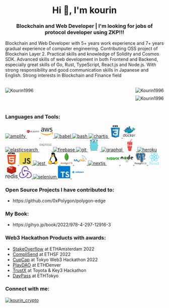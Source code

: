 <h1 align="center">Hi 👋, I'm kourin</h1>
<h3 align="center">Blockchain and Web Developer | I'm looking for jobs of protocol developer using ZKP!!!</h3>

<p>Blockchain and Web Developer with 5+ years work experience and 7+ years gradual experience of computer engineering. Contributing OSS project of Blockchain Layer 2. Practical skills and knowledge of Solidity and Cosmos SDK. Advanced skills of web development in both Frontend and Backend, especially great skills of Go, Rust, TypeScript, React.js and Node.js.  With strong responsibility and good communication skills in Japanese and English. Strong interests in Blockchain and Finance field</p>

<br>

<div style="width: 100%; display:flex; justify-content: space-between; flex-wrap: wrap;">
  <img align="right" src="https://github-readme-stats.vercel.app/api/top-langs?username=Kourin1996&show_icons=true&locale=en" alt="Kourin1996" />
  <div style="display: grid; grid-template-columns: auto; gap: 8px;">
    <img src="https://github-readme-stats.vercel.app/api?username=Kourin1996&show_icons=true&locale=en" alt="Kourin1996" />
    <img src="https://github-readme-streak-stats.herokuapp.com/?user=Kourin1996" alt="Kourin1996" />
  </div>
</div>

<br clear="left" />

<h3 align="left">Languages and Tools:</h3>
<p align="left"> <a href="https://aws.amazon.com/amplify/" target="_blank"> <img src="https://docs.amplify.aws/assets/logo-dark.svg" alt="amplify" width="40" height="40"/> </a> <a href="https://angular.io" target="_blank"> <img src="https://raw.githubusercontent.com/devicons/devicon/master/icons/angularjs/angularjs-original-wordmark.svg" alt="angularjs" width="40" height="40"/> </a> <a href="https://aws.amazon.com" target="_blank"> <img src="https://raw.githubusercontent.com/devicons/devicon/master/icons/amazonwebservices/amazonwebservices-original-wordmark.svg" alt="aws" width="40" height="40"/> </a> <a href="https://babeljs.io/" target="_blank"> <img src="https://www.vectorlogo.zone/logos/babeljs/babeljs-icon.svg" alt="babel" width="40" height="40"/> </a> <a href="https://www.gnu.org/software/bash/" target="_blank"> <img src="https://www.vectorlogo.zone/logos/gnu_bash/gnu_bash-icon.svg" alt="bash" width="40" height="40"/> </a> <a href="https://www.chartjs.org" target="_blank"> <img src="https://www.chartjs.org/media/logo-title.svg" alt="chartjs" width="40" height="40"/> </a> <a href="https://www.w3schools.com/css/" target="_blank"> <img src="https://raw.githubusercontent.com/devicons/devicon/master/icons/css3/css3-original-wordmark.svg" alt="css3" width="40" height="40"/> </a> <a href="https://www.docker.com/" target="_blank"> <img src="https://raw.githubusercontent.com/devicons/devicon/master/icons/docker/docker-original-wordmark.svg" alt="docker" width="40" height="40"/> </a> <a href="https://www.elastic.co" target="_blank"> <img src="https://www.vectorlogo.zone/logos/elastic/elastic-icon.svg" alt="elasticsearch" width="40" height="40"/> </a> <a href="https://expressjs.com" target="_blank"> <img src="https://raw.githubusercontent.com/devicons/devicon/master/icons/express/express-original-wordmark.svg" alt="express" width="40" height="40"/> </a> <a href="https://firebase.google.com/" target="_blank"> <img src="https://www.vectorlogo.zone/logos/firebase/firebase-icon.svg" alt="firebase" width="40" height="40"/> </a> <a href="https://git-scm.com/" target="_blank"> <img src="https://www.vectorlogo.zone/logos/git-scm/git-scm-icon.svg" alt="git" width="40" height="40"/> </a> <a href="https://golang.org" target="_blank"> <img src="https://raw.githubusercontent.com/devicons/devicon/master/icons/go/go-original.svg" alt="go" width="40" height="40"/> </a> <a href="https://graphql.org" target="_blank"> <img src="https://www.vectorlogo.zone/logos/graphql/graphql-icon.svg" alt="graphql" width="40" height="40"/> </a> <a href="https://gulpjs.com" target="_blank"> <img src="https://raw.githubusercontent.com/devicons/devicon/master/icons/gulp/gulp-plain.svg" alt="gulp" width="40" height="40"/> </a> <a href="https://heroku.com" target="_blank"> <img src="https://www.vectorlogo.zone/logos/heroku/heroku-icon.svg" alt="heroku" width="40" height="40"/> </a> <a href="https://www.w3.org/html/" target="_blank"> <img src="https://raw.githubusercontent.com/devicons/devicon/master/icons/html5/html5-original-wordmark.svg" alt="html5" width="40" height="40"/> </a> <a href="https://developer.mozilla.org/en-US/docs/Web/JavaScript" target="_blank"> <img src="https://raw.githubusercontent.com/devicons/devicon/master/icons/javascript/javascript-original.svg" alt="javascript" width="40" height="40"/> </a> <a href="https://jestjs.io" target="_blank"> <img src="https://www.vectorlogo.zone/logos/jestjsio/jestjsio-icon.svg" alt="jest" width="40" height="40"/> </a> <a href="https://www.linux.org/" target="_blank"> <img src="https://raw.githubusercontent.com/devicons/devicon/master/icons/linux/linux-original.svg" alt="linux" width="40" height="40"/> </a> <a href="https://www.mongodb.com/" target="_blank"> <img src="https://raw.githubusercontent.com/devicons/devicon/master/icons/mongodb/mongodb-original-wordmark.svg" alt="mongodb" width="40" height="40"/> </a> <a href="https://www.mysql.com/" target="_blank"> <img src="https://raw.githubusercontent.com/devicons/devicon/master/icons/mysql/mysql-original-wordmark.svg" alt="mysql" width="40" height="40"/> </a> <a href="https://nextjs.org/" target="_blank"> <img src="https://cdn.worldvectorlogo.com/logos/nextjs-3.svg" alt="nextjs" width="40" height="40"/> </a> <a href="https://www.nginx.com" target="_blank"> <img src="https://raw.githubusercontent.com/devicons/devicon/master/icons/nginx/nginx-original.svg" alt="nginx" width="40" height="40"/> </a> <a href="https://nodejs.org" target="_blank"> <img src="https://raw.githubusercontent.com/devicons/devicon/master/icons/nodejs/nodejs-original-wordmark.svg" alt="nodejs" width="40" height="40"/> </a> <a href="https://www.postgresql.org" target="_blank"> <img src="https://raw.githubusercontent.com/devicons/devicon/master/icons/postgresql/postgresql-original-wordmark.svg" alt="postgresql" width="40" height="40"/> </a> <a href="https://reactjs.org/" target="_blank"> <img src="https://raw.githubusercontent.com/devicons/devicon/master/icons/react/react-original-wordmark.svg" alt="react" width="40" height="40"/> </a> <a href="https://redis.io" target="_blank"> <img src="https://raw.githubusercontent.com/devicons/devicon/master/icons/redis/redis-original-wordmark.svg" alt="redis" width="40" height="40"/> </a> <a href="https://redux.js.org" target="_blank"> <img src="https://raw.githubusercontent.com/devicons/devicon/master/icons/redux/redux-original.svg" alt="redux" width="40" height="40"/> </a> <a href="https://www.selenium.dev" target="_blank"> <img src="https://raw.githubusercontent.com/detain/svg-logos/780f25886640cef088af994181646db2f6b1a3f8/svg/selenium-logo.svg" alt="selenium" width="40" height="40"/> </a> <a href="https://www.typescriptlang.org/" target="_blank"> <img src="https://raw.githubusercontent.com/devicons/devicon/master/icons/typescript/typescript-original.svg" alt="typescript" width="40" height="40"/> </a> <a href="https://webpack.js.org" target="_blank"> <img src="https://raw.githubusercontent.com/devicons/devicon/d00d0969292a6569d45b06d3f350f463a0107b0d/icons/webpack/webpack-original-wordmark.svg" alt="webpack" width="40" height="40"/> </a> </p>

<h3 align="left">Open Source Projects I have contributed to:</h3>
<p align="left">
  <ul>
    <li>https://github.com/0xPolygon/polygon-edge</li>
  </ul>
</p>

<h3 align="left">My Book:</h3>
<p align="left">
  <ul>
    <li>https://gihyo.jp/book/2022/978-4-297-12916-3</li>
  </ul>
</p>

<h3 align="left">Web3 Hackathon Products with awards:</h3>
<p align="left">
  <ul>
    <li>
      <a href="https://ethglobal.com/showcase/stakeoverflow-c1ukj">StakeOverflow</a> at ETHAmsterdam 2022
    </li>
     <li>
      <a href="https://ethglobal.com/showcase/complisend-3j0jx">CompliSend</a> at ETHSF 2022
    </li>
    <li>
      <a href="https://github.com/cupcap-app/cupcap/">CupCap</a> at Tokyo Web3 Hackathon 2022
    </li>
    <li>
      <a href="https://github.com/0xF48/playdao-ethdenver2023">PlayDAO</a> at ETHDenver
    </li>
    <li>
      <a href="https://github.com/gaogao-asia/key3hackathon">TrustX</a> at Toyota & Key3 Hackathon
    </li>
    <li>
      <a href="https://ethglobal.com/showcase/daypass-jf7vx">DayPass</a> at ETHTokyo
    </li>
  </ul>
</p>


<h3 align="left">Connect with me:</h3>
<p align="left">
<a href="https://twitter.com/kourin_crypto" target="blank"><img align="center" src="https://cdn.jsdelivr.net/npm/simple-icons@3.0.1/icons/twitter.svg" alt="kourin_crypto" height="30" width="40" /></a>
</p>
